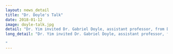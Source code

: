 ```yaml
---
layout: news_detail
title: "Dr. Doyle's Talk"
date: 2018-01-12
image: doyle-talk.jpg
detail: "Dr. Yim invited Dr. Gabriel Doyle, assistant professor, from Department of Linguistics and Asian/Middle Eastern Language at San Diego State University. "
long_detail: "Dr. Yim invited Dr. Gabriel Doyle, assistant professor, from Department of Linguistics and Asian/Middle Eastern Language at San Diego State University. Dr. Yim and Dr. Doyle worked together with Dr. Micheal Frank's Lab in Stanford University during her sabbatical year. Dr. Doyle is a computational psycholinguist and gave a talk on Jan 12th to CSD graduate students. The title of the talk was 'Adults adapt to their conversational partners, especially if they're talking to children', and it was so meaningful time to know different approach to study child-parent interaction. 

"
---
```


